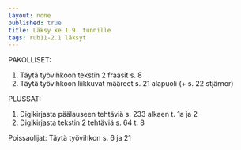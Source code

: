 ```yaml
---
layout: none
published: true
title: Läksy ke 1.9. tunnille
tags: rub11-2.1 läksyt
---
```

PAKOLLISET:
1. Täytä työvihkoon tekstin 2 fraasit s. 8
2. Täytä työvihkoon liikkuvat määreet s. 21 alapuoli (+ s. 22 stjärnor)

PLUSSAT:
1. Digikirjasta päälauseen tehtäviä s. 233 alkaen t. 1a ja 2
2. Digikirjasta tekstin 2 tehtäviä s. 64 t. 8

Poissaolijat:
Täytä työvihkon s. 6 ja 21
